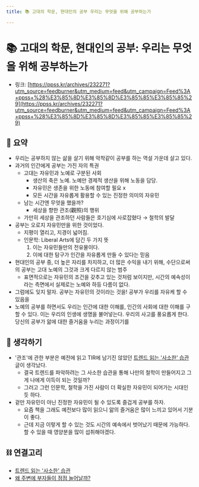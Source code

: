 ```yaml
---
title: 📚 고대의 학문, 현대인의 공부 우리는 무엇을 위해 공부하는가

---
```

# 📚 고대의 학문, 현대인의 공부: 우리는 무엇을 위해 공부하는가

- 링크: [https://ppss.kr/archives/232271?utm_source=feedburner&utm_medium=feed&utm_campaign=Feed%3A+ppss+%28%E3%85%8D%E3%85%8D%E3%85%85%E3%85%85%29](https://ppss.kr/archives/232271?utm_source=feedburner&utm_medium=feed&utm_campaign=Feed%3A+ppss+%28%E3%85%8D%E3%85%8D%E3%85%85%E3%85%85%29)

## 📝 요약 
- 우리는 공부하지 않는 삶을 살기 위해 악착같이 공부를 하는 역설 가운데 살고 있다.  
- 과거의 인간에게 공부는 가진 자의 특권  
  - 고대는 자유민과 노예로 구분된 사회  
    - 생산의 축은 노예. 노예만 경제적 생산을 위해 노동을 담당.  
    - 자유민은 생존을 위한 노동에 참여할 필요 x 
    - 모든 시간을 자유롭게 활용할 수 있는 진정한 의미의 자유민  
  - 남는 시간엔 무엇을 했을까?  
    - 세상을 향한 관조(觀照)의 행위  
  - 가만히 세상을 관조하던 사람들은 호기심에 사로잡혔다 → 철학의 발달  
- 공부는 오로지 자유민만을 위한 것이었다.  
  - 지평이 열리고, 지경이 넓어짐.  
  - 인문학: Liberal Arts에 담긴 두 가지 뜻
    1. 이는 자유민들만의 전유물이다.  
    2. 이에 대한 탐구가 인간을 자유롭게 만들 수 있다는 믿음  
- 현대인의 공부 중, 더 높은 자리를 차지하고, 더 많은 수익을 내기 위해, 수단으로써의 공부는 고대 노예의 그것과 크게 다르지 않는 범주  
  - 표면적으로는 자유민의 조건을 갖추고 있는 것처럼 보이지만, 시간의 예속성이라는 측면에서 실제로는 노예와 하등 다름이 없다. 
- 그럼에도 잊지 말자. 공부는 자유민의 것이라는 것을! 공부가 우리를 자유케 할 수 있음을  
- 노예의 공부를 하면서도 우리는 인간에 대한 이해를, 인간의 사회에 대한 이해를 구할 수 있다. 이는 우리의 인생에 생명을 불어넣는다. 우리의 사고를 풍요롭게 한다. 당신의 공부가 앎에 대한 즐거움을 누리는 과정이기를  


## 🤔 생각하기 
- '관조'에 관한 부분은 예전에 읽고 TIR에 남기진 않았던 [트렌드 읽는 '사소한' 습관](https://slownews.kr/77681?utm_source=feedburner&utm_medium=feed&utm_campaign=Feed%3A+slownews+%28%EC%8A%AC%EB%A1%9C%EC%9A%B0%EB%89%B4%EC%8A%A4%29) 글이 생각났다.  
  - 결국 트렌드를 파악하려는 그 사소한 습관을 통해 나만의 철학이 만들어지고 그게 나에게 이득이 되는 것일까?  
  - 그러고 그런 인문학, 철학을 가진 사람이 더 확실한 자유민이 되어가는 시대인 듯 하다.  
- 겉만 자유민이 아닌 진정한 자유민이 될 수 있도록 즐겁게 공부를 하자.  
  - 요즘 책을 그래도 예전보다 많이 읽으니 앎의 즐거움은 많이 느끼고 있어서 기분이 좋다.  
  - 근데 지금 이렇게 할 수 있는 것도 시간의 예속에서 벗어났기 때문에 가능하다. 할 수 있을 때 영양분을 많이 섭취해야겠다.  


## ⛓️ 연결고리
- [트렌드 읽는 '사소한' 습관](https://slownews.kr/77681?utm_source=feedburner&utm_medium=feed&utm_campaign=Feed%3A+slownews+%28%EC%8A%AC%EB%A1%9C%EC%9A%B0%EB%89%B4%EC%8A%A4%29)
- [왜 주변에 부자들이 점점 늘어날까?](../Life/why-are-there-more-and-more-rich-people-around?.md)